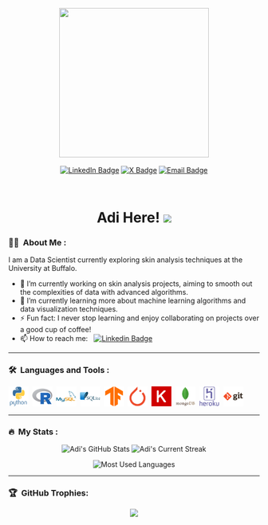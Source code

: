<p align="center"><img src="https://media1.giphy.com/media/v1.Y2lkPTc5MGI3NjExNHpnazhyb25jdWtrb2R5ZHRzbXR4cGFmZDA2Zncwb3VlYTF4eWtlayZlcD12MV9pbnRlcm5hbF9naWZfYnlfaWQmY3Q9Zw/ThrM4jEi2lBxd7X2yz/giphy.gif" width="300" height="300" /></p>
<p align="center">
<a href="https://linkedin.com/in/halfadi"><img src="https://img.shields.io/badge/LinkedIn-blue?style=for-the-badge&logo=linkedin&logoColor=white" alt="LinkedIn Badge"></a>
<a href="https://x.com/halfmindedd"><img src="https://img.shields.io/badge/X-black.svg?style=for-the-badge&logo=X&logoColor=white" alt="X Badge"></a>
<a href="mailto:adityaaryan541@gmail.com"><img src="https://img.shields.io/badge/Email-D14836?style=for-the-badge&logo=gmail&logoColor=white" alt="Email Badge"></a>
</p>
<p align="center"><img src="https://komarev.com/ghpvc/?username=halfadiii&style=flat-square&color=blue" alt=""></p>
<h1 align="center">Adi Here! <img src="https://media.giphy.com/media/hvRJCLFzcasrR4ia7z/giphy.gif" width="30"></h1>

### :man_scientist: &nbsp;About Me :

I am a Data Scientist currently exploring skin analysis techniques at the University at Buffalo.

- 🔭 I’m currently working on skin analysis projects, aiming to smooth out the complexities of data with advanced algorithms.
- 🌱 I’m currently learning more about machine learning algorithms and data visualization techniques.
- ⚡ Fun fact: I never stop learning and enjoy collaborating on projects over a good cup of coffee!
- 📫 How to reach me: &nbsp; [![Linkedin Badge](https://img.shields.io/badge/-halfadi-blue?style=flat&logo=Linkedin&logoColor=white)](https://linkedin.com/in/halfadi)

---

### 🛠 &nbsp;Languages and Tools :

<p>
<img src="https://github.com/devicons/devicon/blob/master/icons/python/python-original-wordmark.svg" title="Python" alt="Python" width="40" height="40"/>&nbsp;
<img src="https://github.com/devicons/devicon/blob/master/icons/r/r-original.svg" title="R" alt="R" width="40" height="40"/>&nbsp;
<img src="https://github.com/devicons/devicon/blob/master/icons/mysql/mysql-original-wordmark.svg" title="MySQL" alt="MySQL" width="40" height="40"/>&nbsp;
<img src="https://github.com/devicons/devicon/blob/master/icons/sqlite/sqlite-original-wordmark.svg" title="SQLite" alt="SQLite" width="40" height="40"/>&nbsp;
<img src="https://github.com/devicons/devicon/blob/master/icons/tensorflow/tensorflow-original.svg" title="TensorFlow" alt="TensorFlow" width="40" height="40"/>&nbsp;
<img src="https://github.com/devicons/devicon/blob/master/icons/pytorch/pytorch-original.svg" title="PyTorch" alt="PyTorch" width="40" height="40"/>&nbsp;
<img src="https://github.com/devicons/devicon/blob/master/icons/keras/keras-original.svg" title="Keras" alt="Keras" width="40" height="40"/>&nbsp;
<img src="https://github.com/devicons/devicon/blob/master/icons/mongodb/mongodb-original-wordmark.svg" title="MongoDB" alt="MongoDB" width="40" height="40"/>&nbsp;
<img src="https://github.com/devicons/devicon/blob/master/icons/heroku/heroku-original-wordmark.svg" title="Heroku" alt="Heroku" width="40" height="40"/>&nbsp;
<img src="https://github.com/devicons/devicon/blob/master/icons/git/git-original-wordmark.svg" title="Git" alt="Git" width="40" height="40"/>&nbsp;
</p>

---

### 🔥 &nbsp;My Stats :
<p align="center">
<img src="https://github-readme-stats.vercel.app/api?username=halfadiii&show_icons=true&theme=dark&hide_border=true" alt="Adi's GitHub Stats" width="400"  />
<img src="https://github-readme-streak-stats.herokuapp.com/?user=halfadiii&theme=dark&hide_border=true" alt="Adi's Current Streak" width="400"  />
</p>

<p align="center">
<img src="https://github-readme-stats.vercel.app/api/top-langs/?username=halfadiii&layout=compact&theme=dark&hide_border=true" alt="Most Used Languages" width="350"  />
</p>

---

### 🏆 &nbsp;GitHub Trophies:
<p align="center">
  <img src="https://github-profile-trophy.vercel.app/?username=halfadiii&theme=nord&column=7&no-frame=true" />
</p>
